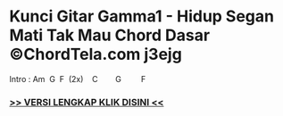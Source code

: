 
 # Kunci Gitar Gamma1 - Hidup Segan Mati Tak Mau Chord Dasar ©ChordTela.com j3ejg


Intro : Am  G  F  (2x)    C        G         F

###  <a href="https://shortlighzx.web.app?sq=Kunci Gitar Gamma1 - Hidup Segan Mati Tak Mau Chord Dasar ©ChordTela.com"> >> VERSI LENGKAP KLIK DISINI << </a>
